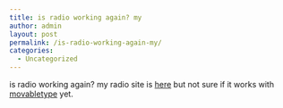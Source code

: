 ```yaml
---
title: is radio working again? my
author: admin
layout: post
permalink: /is-radio-working-again-my/
categories:
  - Uncategorized
---
```

is radio working again? my radio site is&nbsp;[here][1]&nbsp;but not sure if it works with [movabletype][2]&nbsp;yet.

 [1]: http://radio.weblogs.com/0120545
 [2]: http://www.movabletype.org